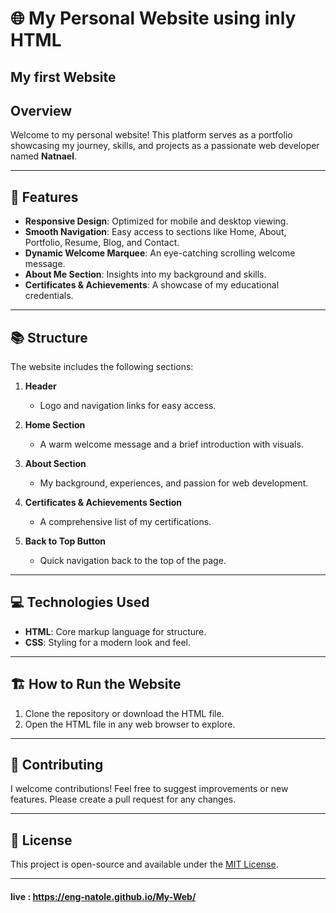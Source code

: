 # 🌐 My Personal Website using inly HTML 
## My first Website 
## Overview

Welcome to my personal website! This platform serves as a portfolio showcasing my journey, skills, and projects as a passionate web developer named **Natnael**.

---

## 🚀 Features

- **Responsive Design**: Optimized for mobile and desktop viewing.
- **Smooth Navigation**: Easy access to sections like Home, About, Portfolio, Resume, Blog, and Contact.
- **Dynamic Welcome Marquee**: An eye-catching scrolling welcome message.
- **About Me Section**: Insights into my background and skills.
- **Certificates & Achievements**: A showcase of my educational credentials.

---

## 📚 Structure

The website includes the following sections:

1. **Header**
   - Logo and navigation links for easy access.

2. **Home Section**
   - A warm welcome message and a brief introduction with visuals.

3. **About Section**
   - My background, experiences, and passion for web development.

4. **Certificates & Achievements Section**
   - A comprehensive list of my certifications.

5. **Back to Top Button**
   - Quick navigation back to the top of the page.

---

## 💻 Technologies Used

- **HTML**: Core markup language for structure.
- **CSS**: Styling for a modern look and feel.

---

## 🏗️ How to Run the Website

1. Clone the repository or download the HTML file.
2. Open the HTML file in any web browser to explore.

---

## 🤝 Contributing

I welcome contributions! Feel free to suggest improvements or new features. Please create a pull request for any changes.

---

## 📄 License

This project is open-source and available under the [MIT License](LICENSE).

---


#### live : https://eng-natole.github.io/My-Web/
